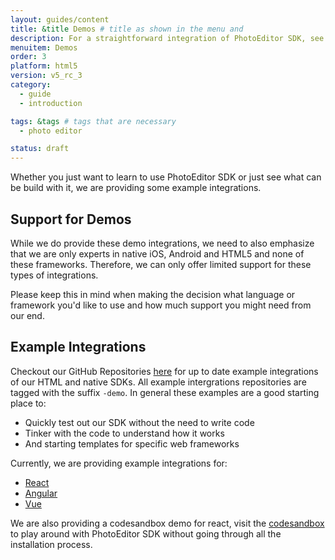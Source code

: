 ```yaml
---
layout: guides/content
title: &title Demos # title as shown in the menu and
description: For a straightforward integration of PhotoEditor SDK, see our set of example integrations for various frameworks like React Native, Ionic or Cordova.
menuitem: Demos
order: 3
platform: html5
version: v5_rc_3
category:
  - guide
  - introduction

tags: &tags # tags that are necessary
  - photo editor

status: draft
---
```



Whether you just want to learn to use PhotoEditor SDK or just see what can be build with it, we are providing some example integrations.

## Support for Demos

While we do provide these demo integrations, we need to also emphasize that we are only experts in native iOS, Android and HTML5 and none of these frameworks. Therefore, we can only offer limited support for these types of integrations. 

Please keep this in mind when making the decision what language or framework you'd like to use and how much support you might need from our end.

## Example Integrations

Checkout our GitHub Repositories [here](https://github.com/imgly/) for up to date example integrations of our HTML and native SDKs.
All example intergrations repositories are tagged with the suffix `-demo`. In general these examples are a good starting place to:

 * Quickly test out our SDK without the need to write code
 * Tinker with the code to understand how it works
 * And starting templates for specific web frameworks

 Currently, we are providing example integrations for:

  * [React](https://github.com/imgly/pesdk-react-demo)
  * [Angular](https://github.com/imgly/pesdk-angular-demo)
  * [Vue](https://github.com/imgly/pesdk-wrapper-vuejs)

We are also providing a codesandbox demo for react, visit the [codesandbox](https://codesandbox.io/s/lively-wind-e24p5) to play around with PhotoEditor SDK without going through all the installation process.